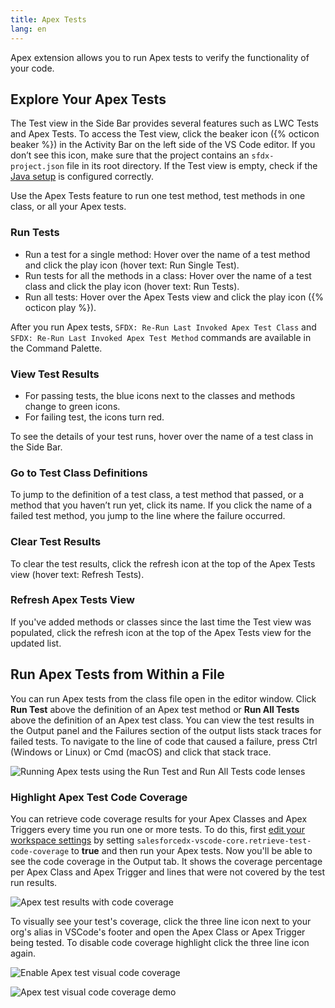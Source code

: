 ```yaml
---
title: Apex Tests
lang: en
---
```


Apex extension allows you to run Apex tests to verify the functionality of your code.

## Explore Your Apex Tests

The Test view in the Side Bar provides several features such as LWC Tests and Apex Tests. To access the Test view, click the beaker icon ({% octicon beaker %}) in the Activity Bar on the left side of the VS Code editor. If you don’t see this icon, make sure that the project contains an `sfdx-project.json` file in its root directory. If the Test view is empty, check if the [Java setup](../getting-started/java-setup) is configured correctly.

Use the Apex Tests feature to run one test method, test methods in one class, or all your Apex tests.

### Run Tests

- Run a test for a single method: Hover over the name of a test method and click the play icon (hover text: Run Single Test).
- Run tests for all the methods in a class: Hover over the name of a test class and click the play icon (hover text: Run Tests).
- Run all tests: Hover over the Apex Tests view and click the play icon ({% octicon play %}).

After you run Apex tests, `SFDX: Re-Run Last Invoked Apex Test Class` and `SFDX: Re-Run Last Invoked Apex Test Method` commands are available in the Command Palette.

### View Test Results

- For passing tests, the blue icons next to the classes and methods change to green icons.
- For failing test, the icons turn red.

To see the details of your test runs, hover over the name of a test class in the Side Bar.

### Go to Test Class Definitions

To jump to the definition of a test class, a test method that passed, or a method that you haven’t run yet, click its name. If you click the name of a failed test method, you jump to the line where the failure occurred.

### Clear Test Results

To clear the test results, click the refresh icon at the top of the Apex Tests view (hover text: Refresh Tests).

### Refresh Apex Tests View

If you've added methods or classes since the last time the Test view was populated, click the refresh icon at the top of the Apex Tests view for the updated list.

## Run Apex Tests from Within a File

You can run Apex tests from the class file open in the editor window. Click **Run Test** above the definition of an Apex test method or **Run All Tests** above the definition of an Apex test class. You can view the test results in the Output panel and the Failures section of the output lists stack traces for failed tests. To navigate to the line of code that caused a failure, press Ctrl (Windows or Linux) or Cmd (macOS) and click that stack trace.

![Running Apex tests using the Run Test and Run All Tests code lenses](./images/apex_test_run.gif)

### Highlight Apex Test Code Coverage

You can retrieve code coverage results for your Apex Classes and Apex Triggers every time you run one or more tests. To do this, first [edit your workspace settings](https://code.visualstudio.com/docs/getstarted/settings) by setting `salesforcedx-vscode-core.retrieve-test-code-coverage` to **true** and then run your Apex tests. Now you'll be able to see the code coverage in the Output tab. It shows the coverage percentage per Apex Class and Apex Trigger and lines that were not covered by the test run results.

![Apex test results with code coverage](./images/code_coverage_output.png)

To visually see your test's coverage, click the three line icon next to your org's alias in VSCode's footer and open the Apex Class or Apex Trigger being tested. To disable code coverage highlight click the three line icon again.

![Enable Apex test visual code coverage](./images/code_coverage_footer.png)

![Apex test visual code coverage demo](./images/code_coverage_demo.gif)
